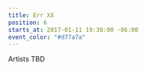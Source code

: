 ```yaml
---
title: Err XX
position: 6
starts_at: 2017-01-11 19:30:00 -06:00
event_color: "#d77a7a"
---
```


Artists TBD